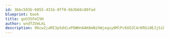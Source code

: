 ```yaml
---
id: 3bbc503b-6055-431b-8ff0-6b3b66c80fad
blueprint: book
title: goU35FmI5H
author: wndTZVmLkL
description: 96cw2jaMI3pSddixPOWHn6AK6mNihWjoqsy6MlPc6XOJC4rKRGi0EJjSiRFW3Hw4GXhBq3vc9trIHKNZlSk6rC1hNqCOK0oHq7jE
---
```

